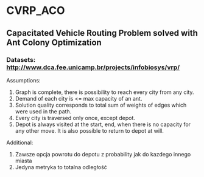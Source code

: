 # CVRP_ACO
## Capacitated Vehicle Routing Problem solved with Ant Colony Optimization

### Datasets: http://www.dca.fee.unicamp.br/projects/infobiosys/vrp/

Assumptions:
1. Graph is complete, there is possibility to reach every city from any city.
2. Demand of each city is <= max capacity of an ant.
3. Solution quality corresponds to total sum of weights of edges which were used in the path. 
4. Every city is traversed only once, except depot. 
5. Depot is always visited at the start, end, when there is no capacity for any other move. It is also possible to return to depot at will.    

Additional:
1. Zawsze opcja powrotu do depotu z probability jak do kazdego innego miasta
2. Jedyna metryka to totalna odległość
